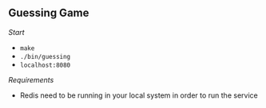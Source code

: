 ## Guessing Game

*Start*

 - ```make```<br/>
 - ```./bin/guessing```
 - ```localhost:8080```
 
 *Requirements*
 
 - Redis need to be running in your local system in order to run the service

